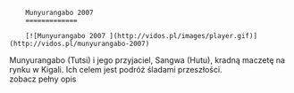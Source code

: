 
        Munyurangabo 2007 
        =============
        
        [![Munyurangabo 2007 ](http://vidos.pl/images/player.gif)](http://vidos.pl/munyurangabo-2007)
        
        
 Munyurangabo (Tutsi) i jego przyjaciel, Sangwa (Hutu), kradną maczetę na rynku w Kigali. Ich celem jest podróż śladami przeszłości. zobacz pełny opis
    